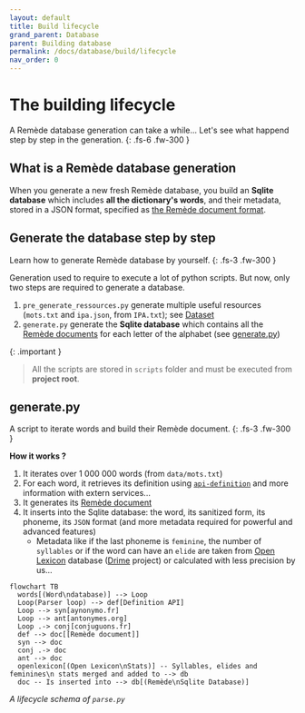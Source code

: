 ```yaml
---
layout: default
title: Build lifecycle
grand_parent: Database
parent: Building database
permalink: /docs/database/build/lifecycle
nav_order: 0
---
```


# The building lifecycle
A Remède database generation can take a while... Let's see what happend step by step in the generation. 
{: .fs-6 .fw-300 }

## What is a Remède database generation

When you generate a new fresh Remède database, you build an **Sqlite database** which includes **all the dictionary's words**, and their metadata, stored in a JSON format, specified as [the Remède document format](/docs/database/schema).

## Generate the database step by step
Learn how to generate Remède database by yourself.
{: .fs-3 .fw-300 }

Generation used to require to execute a lot of python scripts. But now, only two steps are required to generate a database.

1. `pre_generate_ressources.py` generate multiple useful resources (`mots.txt` and `ipa.json`, from `IPA.txt`); see [Dataset](https://docs.remede.camarm.fr/docs/database/dataset)
2. `generate.py` generate the **Sqlite database** which contains all the [Remède documents](https://docs.remede.camarm.fr/docs/database/schema) for each letter of the alphabet (see [generate.py](#generatepy))

{: .important }
> All the scripts are stored in `scripts` folder and must be executed from **project root**. 


## generate.py
A script to iterate words and build their Remède document.
{: .fs-3 .fw-300 }

**How it works ?**
1. It iterates over 1 000 000 words (from `data/mots.txt`)
2. For each word, it retrieves its definition using [`api-definition`](#api-définition) and more information with extern services...
3. It generates its [Remède document](https://docs.remede.camarm.fr/docs/database/schema)
4. It inserts into the Sqlite database: the word, its sanitized form, its phoneme, its `JSON` format (and more metadata required for powerful and advanced features)
    - Metadata like if the last phoneme is `feminine`, the number of `syllables` or if the word can have an `elide` are taken from [Open Lexicon](http://www.lexique.org/?page_id=91) database ([Drime](https://a3nm.net/git/drime/files.html) project) or calculated with less precision by us...
```mermaid
flowchart TB
  words[(Word\ndatabase)] --> Loop
  Loop(Parser loop) --> def[Definition API]
  Loop --> syn[aynonymo.fr]
  Loop --> ant[antonymes.org]
  Loop .-> conj[conjuguons.fr]
  def --> doc[[Remède document]]
  syn --> doc
  conj .-> doc
  ant --> doc
  openlexicon[(Open Lexicon\nStats)] -- Syllables, elides and feminines\n stats merged and added to --> db
  doc -- Is inserted into --> db[(Remède\nSqlite Database)]
```
_A lifecycle schema of `parse.py`_
